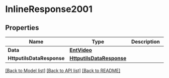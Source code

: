 # InlineResponse2001

## Properties

Name | Type | Description | Notes
------------ | ------------- | ------------- | -------------
**Data** | [**EntVideo**](ent.Video.md) |  | [optional] 
**HttputilsDataResponse** | [**HttputilsDataResponse**](httputils.DataResponse.md) |  | [optional] 

[[Back to Model list]](../README.md#documentation-for-models) [[Back to API list]](../README.md#documentation-for-api-endpoints) [[Back to README]](../README.md)


